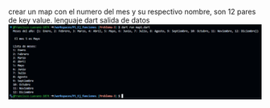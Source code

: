 crear un map con el numero del mes y su respectivo nombre, son 12 pares de key value. lenguaje dart
salida de datos
![alt text](image-6.png)